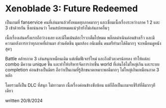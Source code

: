 # Xenoblade 3: Future Redeemed
เป็นเกมที่ fanservice คนที่เล่นมาแล้วทั้งหมดทุกภาคมากๆ และเชื่อมเนื้อเรื่องระหว่างภาค 1 2 และ 3 เข้าด้วยกัน ซึ่งแน่นอนว่า โดนสปอยหมดแน่ๆถ้ายังไม่เล่นภาคอื่นๆ

เนื้อเรื่องเล่นครั้งแรกถือว่างงเลย และมีโมเม้นต์อะไรวะเต็มไปหมด พล็อตดำเนินค่อนข้างเร็ว และมีความอลังการกว่าทุกภาคที่ผ่านมา ส่วนคัตซีน มุมกล้อง อนิเมชั่น ดนตรีทำมาได้ดีมากๆ จะเหมือนดูหนังสุดๆ

Battle คล้ายภาค 3 เล่นสนุกเหมือนเดิม แต่เพิ่มฟีเจอร์ใหม่ และถึงตัวละครน้อยลง ทำให้แต่ละ combo มีความ unique ขึ้น และทำให้บริหารจัดการง่ายขึ้น world ที่เล่นได้ไม่ใหญ่เกิน และระบบ completion ค่อนข้างเป็นมิตร ถือว่าเป็นเกมที่รู้สึกขนาดเหมาะพอดีมากๆ ไม่ใหญ่เกินเหมือนภาค 3 หลัก

โดยรวมก็เป็น DLC ที่สนุก ไม่ยาวมาก เนื้อเรื่องค่อนข้างซับซ้อน แต่ก็ถือเป็นเกมจบซีรีส์ที่ดีมากๆทีเดียว

written 20/8/2024